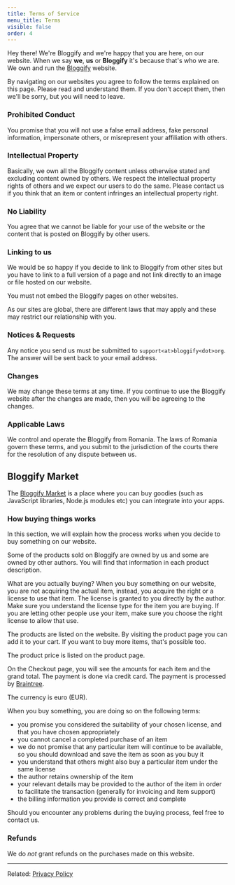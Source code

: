 ```yaml
---
title: Terms of Service
menu_title: Terms
visible: false
order: 4
---
```


Hey there! We're Bloggify and we're happy that you are here, on our website. When we say **we**, **us** or **Bloggify** it's because that's who we are. We own and run the [Bloggify](https://bloggify.org) website.

By navigating on our websites you agree to follow the terms explained on this page. Please read and understand them.
If you don't accept them, then we'll be sorry, but you will need to leave.

### Prohibited Conduct
You promise that you will not use a false email address, fake personal information, impersonate others, or misrepresent your affiliation with others.

### Intellectual Property
Basically, we own all the Bloggify content unless otherwise stated and excluding content owned by others. We respect the intellectual property rights of others and we expect our users to do the same. Please contact us if you think that an item or content infringes an intellectual property right.

### No Liability
You agree that we cannot be liable for your use of the website or the content that is posted on Bloggify by other users.

### Linking to us
We would be so happy if you decide to link to Bloggify from other sites but you have to link to a full version of a page and not link directly to an image or file hosted on our website.

You must not embed the Bloggify pages on other websites.

As our sites are global, there are different laws that may apply and these may restrict our relationship with you.

### Notices & Requests
Any notice you send us must be submitted to `support<at>bloggify<dot>org`. The answer will be sent back to your email address.

### Changes
We may change these terms at any time. If you continue to use the Bloggify website after the changes are made, then you will be agreeing to the changes.

### Applicable Laws
We control and operate the Bloggify from Romania. The laws of Romania govern these terms, and you submit to the jurisdiction of the courts there for the resolution of any dispute between us.

## Bloggify Market
The [Bloggify Market](https://market.bloggify.org) is a place where you can buy goodies (such as JavaScript libraries, Node.js modules etc) you can integrate into your apps.

### How buying things works
In this section, we will explain how the process works when you decide to buy something on our website.

Some of the products sold on Bloggify are owned by us and some are owned by other authors. You will find that information in each product description.

What are you actually buying? When you buy something on our website, you are not acquiring the actual item, instead, you acquire the right or a license to use that item. The license is granted to you directly by the author. Make sure you understand the license type for the item you are buying. If you are letting other people use your item, make sure you choose the right license to allow that use.

The products are listed on the website. By visiting the product page you can add it to your cart. If you want to buy more items, that's possible too.

The product price is listed on the product page.

On the Checkout page, you will see the amounts for each item and the grand total. The payment is done via credit card. The payment is processed by [Braintree](https://braintreepayments.com).

The currency is euro (EUR).

When you buy something, you are doing so on the following terms:

 - you promise you considered the suitability of your chosen license, and that you have chosen appropriately
 - you cannot cancel a completed purchase of an item
 - we do not promise that any particular item will continue to be available, so you should download and save the item as soon as you buy it
 - you understand that others might also buy a particular item under the same license
 - the author retains ownership of the item
 - your relevant details may be provided to the author of the item in order to facilitate the transaction (generally for invoicing and item support)
 - the billing information you provide is correct and complete

Should you encounter any problems during the buying process, feel free to contact us.

### Refunds
We do *not* grant refunds on the purchases made on this website.

----

Related: [Privacy Policy](/privacy)

